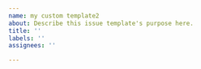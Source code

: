 ```yaml
---
name: my custom template2
about: Describe this issue template's purpose here.
title: ''
labels: ''
assignees: ''

---
```



